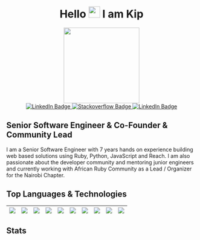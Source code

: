 <div id="header" align="center">
  <h1>
    Hello
    <img src="https://media.giphy.com/media/hvRJCLFzcasrR4ia7z/giphy.gif" width="30px"/>
    I am Kip
  </h1>
  <img src="https://media.giphy.com/media/xT77XGWy4IRCeRbWg0/giphy.gif" height="200"/>
  <div id="badges">
    <a href="https://www.linkedin.com/in/kipng-etich-ng-eno-178451121/" target="_blank">
      <img src="https://img.shields.io/badge/LinkedIn-blue?style=for-the-badge&logo=linkedin&logoColor=white" alt="LinkedIn Badge"/>
    </a>
    <a href="https://stackoverflow.com/users/7441515/kipngetich" target="_blank">
      <img src="https://img.shields.io/badge/Stackoverflow-red?style=for-the-badge&logo=stackoverflow&logoColor=white" alt="Stackoverflow Badge"/>
    </a>
    <a href="https://www.linkedin.com/in/kipng-etich-ng-eno-178451121/" target="_blank">
      <img src="https://img.shields.io/badge/Twitter-blue?style=for-the-badge&logo=twitter&logoColor=white" alt="LinkedIn Badge"/>
    </a> 
  </div>
</div>

## Senior Software Engineer & Co-Founder & Community Lead
I am a Senior Software Engineer with 7 years hands on experience building web based solutions using Ruby, Python, JavaScript and Reach. I am also passionate about the developer community and mentoring junior engineers and currently working with African Ruby Community as a Lead / Organizer for the Nairobi Chapter.

## Top Languages & Technologies

|![](https://img.shields.io/badge/-Ruby-red?logo=ruby&style=flat)|![](https://img.shields.io/badge/-Python-blue?logo=python&style=flat&logoColor=yellow)|![](https://img.shields.io/badge/-MySQL-black?logo=mysql&style=flat)|![](https://img.shields.io/badge/-Postgres-9cf?logo=postgresql&style=flat)|![](https://img.shields.io/badge/-Docker-black?logo=docker&style=flat)|![](https://img.shields.io/badge/-Git-white?logo=git&style=flat)| ![](https://img.shields.io/badge/-DigitalOcean-9cf?logo=digitalocean&style=flat)|![](https://img.shields.io/badge/-Postman-beige?logo=postman&style=flat)|![](https://img.shields.io/badge/-AWS-black?logo=amazon&style=flat)|![](https://img.shields.io/badge/-Heroku-purple?logo=heroku&style=flat)|
|---|---|---|---|---|---|---|---|---|---|

## Stats
